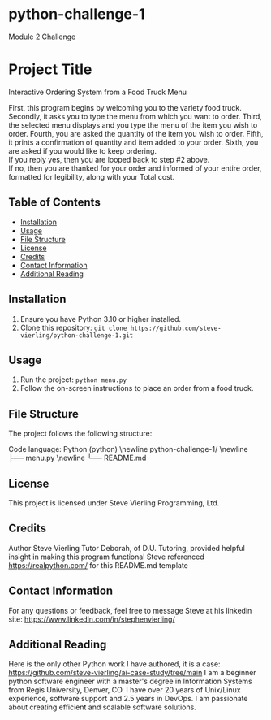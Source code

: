 # python-challenge-1
Module 2 Challenge

# Project Title

Interactive Ordering System from a Food Truck Menu

First, this program begins by welcoming you to the variety food truck.  
Secondly, it asks you to type the menu from which you want to order.
Third, the selected menu displays and you type the menu of the item you wish to order.
Fourth, you are asked the quantity of the item you wish to order.
Fifth, it prints a confirmation of quantity and item added to your order.
Sixth, you are asked if you would like to keep ordering.  
  If you reply yes, then you are looped back to step #2 above.  
  If no, then you are thanked for your order and informed of your entire order, 
    formatted for legibility, along with your Total cost.

## Table of Contents

- [Installation](#installation)
- [Usage](#usage)
- [File Structure](#file-structure)
- [License](#license)
- [Credits](#credits)
- [Contact Information](#contact-information)
- [Additional Reading](#additional-reading)

## Installation

1. Ensure you have Python 3.10 or higher installed.
2. Clone this repository: `git clone https://github.com/steve-vierling/python-challenge-1.git`

## Usage

1. Run the project: `python menu.py`
2. Follow the on-screen instructions to place an order from a food truck.

## File Structure

The project follows the following structure:

Code language: Python (python) \newline
python-challenge-1/  \newline
├── menu.py \newline
└── README.md

## License
This project is licensed under Steve Vierling Programming, Ltd.

## Credits
Author Steve Vierling
Tutor Deborah, of D.U. Tutoring, provided helpful insight in making this program functional
Steve referenced https://realpython.com/ for this README.md template

## Contact Information
For any questions or feedback, feel free to message Steve at his linkedin site: https://www.linkedin.com/in/stephenvierling/

## Additional Reading 
Here is the only other Python work I have authored, it is a case: https://github.com/steve-vierling/ai-case-study/tree/main
I am a beginner python software engineer with a master's degree in Information Systems from Regis University, Denver, CO. I have over 20 years of Unix/Linux experience, software support and 2.5 years in DevOps.  I am passionate about creating efficient and scalable software solutions.


